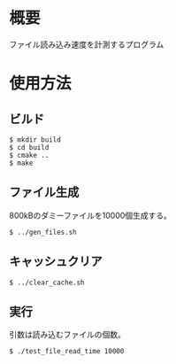 # 概要

ファイル読み込み速度を計測するプログラム

# 使用方法
## ビルド
```
$ mkdir build
$ cd build
$ cmake ..
$ make
```

## ファイル生成
800kBのダミーファイルを10000個生成する。
```
$ ../gen_files.sh
```

## キャッシュクリア
```
$ ../clear_cache.sh
```

## 実行
引数は読み込むファイルの個数。
```
$ ./test_file_read_time 10000
```

